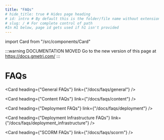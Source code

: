 ```yaml
---
title: "FAQs"
# hide_title: true # Hides page heading
# id: intro # By default this is the folder/file name without extension
# slug: / # For complete control of path
#In H1 below, page id gets used if h1 isn't provided
---
```

import Card from "/src/components/Card"

<head>
  <link rel="canonical" href="https://docs.gmetri.com/" />
</head>

:::warning DOCUMENTATION MOVED
Go to the new version of this page at https://docs.gmetri.com/
:::

# FAQs

<Card heading={"General FAQs"} link={"/docs/faqs/general"} />

<Card heading={"Content FAQs"} link={"/docs/faqs/content"} />

<Card heading={"Deployment FAQs"} link={"/docs/faqs/deployment"} />

<Card heading={"Deployment Infrastructure FAQs"} link={"/docs/faqs/deployment_infrastructure"} />

<Card heading={"SCORM FAQs"} link={"/docs/faqs/scorm"} />

